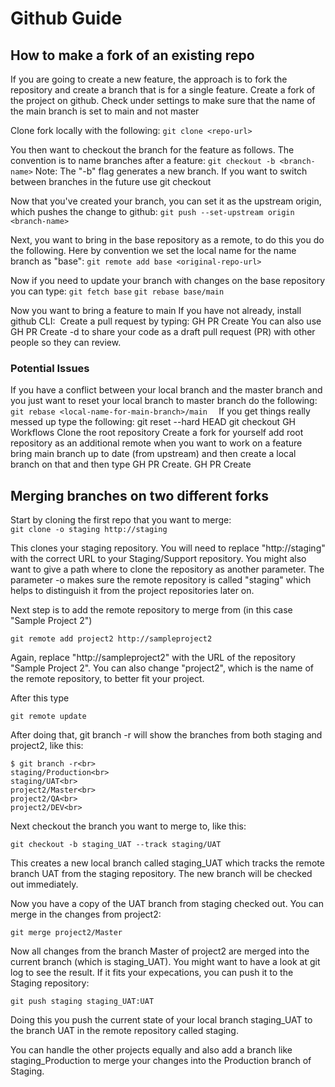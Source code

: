# Github Guide

## How to make a fork of an existing repo
If you are going to create a new feature, the approach is to fork the repository and create a branch that is for a single feature.
Create a fork of the project on github. Check under settings to make sure that the name of the main branch is set to main and not master

Clone fork locally with the following:
``` git clone <repo-url> ```

You then want to checkout the branch for the feature as follows. The convention is to name branches after a feature:
``` git checkout -b <branch-name> ```
Note: The "-b" flag generates a new branch. If you want to switch between branches in the future use git checkout <branch-name>

Now that you've created your branch, you can set it as the upstream origin, which pushes the change to github:
``` git push --set-upstream origin <branch-name> ```

Next, you want to bring in the base repository as a remote, to do this you do the following. Here by convention we set the local name for the name branch as "base":
``` git remote add base <original-repo-url> ```

Now if you need to update your branch with changes on the base repository you can type:
``` git fetch base ```
``` git rebase base/main ```

Now you want to bring a feature to main
If you have not already, install github CLI: 
​
Create a pull request by typing: GH PR Create
You can also use GH PR Create -d to share your code as a draft pull request (PR) with other people so they can review.

### Potential Issues
If you have a conflict between your local branch and the master branch and you just want to reset your local branch to master branch do the following:
``` git rebase <local-name-for-main-branch>/main   ```
If you get things really messed up type the following:
git reset --hard HEAD
git checkout <your-branch-name>
GH Workflows
Clone the root repository
Create a fork for yourself
add root repository as an additional remote
when you want to work on a feature bring main branch up to date (from upstream) and then create a local branch on that and then type GH PR Create.
GH PR Create




## Merging branches on two different forks

Start by cloning the first repo that you want to merge:<br>
``` git clone -o staging http://staging ```

This clones your staging repository. You will need to replace "http://staging" with the correct URL to your Staging/Support repository. You might also want to give a path where to clone the repository as another parameter. The parameter -o makes sure the remote repository is called "staging" which helps to distinguish it from the project repositories later on.

Next step is to add the remote repository to merge from (in this case "Sample Project 2")

``` git remote add project2 http://sampleproject2 ```

Again, replace "http://sampleproject2" with the URL of the repository "Sample Project 2". You can also change "project2", which is the name of the remote repository, to better fit your project.

After this type

``` git remote update ```

After doing that, git branch -r will show the branches from both staging and project2, like this:
```
$ git branch -r<br>
staging/Production<br>
staging/UAT<br>
project2/Master<br>
project2/QA<br>
project2/DEV<br>
```
Next checkout the branch you want to merge to, like this:

``` git checkout -b staging_UAT --track staging/UAT ```

This creates a new local branch called staging_UAT which tracks the remote branch UAT from the staging repository. The new branch will be checked out immediately.

Now you have a copy of the UAT branch from staging checked out. You can merge in the changes from project2:

``` git merge project2/Master ```

Now all changes from the branch Master of project2 are merged into the current branch (which is staging_UAT). You might want to have a look at git log to see the result. If it fits your expecations, you can push it to the Staging repository:

``` git push staging staging_UAT:UAT ```

Doing this you push the current state of your local branch staging_UAT to the branch UAT in the remote repository called staging.

You can handle the other projects equally and also add a branch like staging_Production to merge your changes into the Production branch of Staging.
